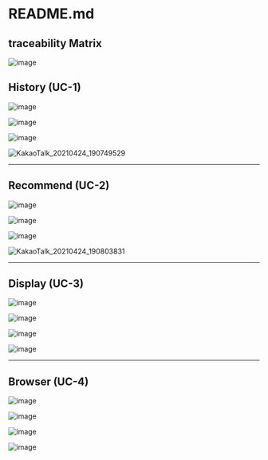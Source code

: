 # README.md

## traceability Matrix

![image](https://user-images.githubusercontent.com/49024958/115956235-a7628200-a536-11eb-8778-9e5374fa88bd.png)

## History (UC-1)
![image](https://user-images.githubusercontent.com/49024958/115983405-d848c280-a5db-11eb-8d0a-2f50f18a8323.png)

![image](https://user-images.githubusercontent.com/49024958/115983376-af283200-a5db-11eb-910d-8dd6b0cde184.png)

![image](https://user-images.githubusercontent.com/49024958/115983325-70927780-a5db-11eb-8770-58b865f3c16b.png)

![KakaoTalk_20210424_190749529](https://user-images.githubusercontent.com/49024958/115955398-25bc2580-a531-11eb-8864-eb16e7bf0a44.jpg)

<hr>

## Recommend (UC-2)
![image](https://user-images.githubusercontent.com/49024958/115983561-dc291480-a5dc-11eb-887b-45de2b56efcc.png)

![image](https://user-images.githubusercontent.com/49024958/115983513-78065080-a5dc-11eb-8010-5c17ddf2957c.png)

![image](https://user-images.githubusercontent.com/49024958/115983292-4a6cd780-a5db-11eb-8b60-440af8d01c9d.png)

![KakaoTalk_20210424_190803831](https://user-images.githubusercontent.com/49024958/115955402-29e84300-a531-11eb-9bd7-660979924b27.jpg)
<hr>

## Display (UC-3)


![image](https://user-images.githubusercontent.com/55435898/115954695-526e3e00-a52d-11eb-8471-982c16b8a7f3.png)

![image](https://user-images.githubusercontent.com/55435898/115954703-5e5a0000-a52d-11eb-9cfb-732c00456ad1.png)

![image](https://user-images.githubusercontent.com/55435898/115954712-6d40b280-a52d-11eb-980a-c284b33b1c40.png)

![image](https://user-images.githubusercontent.com/55435898/115956122-ff4cb900-a535-11eb-9fc7-677766e3c43c.png)

<hr>

## Browser (UC-4)

![image](https://user-images.githubusercontent.com/55435898/115954746-a0834180-a52d-11eb-90ba-d6bd794a6a75.png)

![image](https://user-images.githubusercontent.com/55435898/115954751-a9741300-a52d-11eb-822d-b77c13a9e307.png)

![image](https://user-images.githubusercontent.com/55435898/115954758-b42ea800-a52d-11eb-97fc-ed3bd48cd865.png)

![image](https://user-images.githubusercontent.com/55435898/115954767-bc86e300-a52d-11eb-8372-8486596afd21.png)

